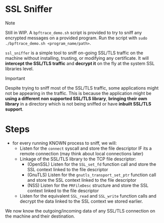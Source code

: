 # SSL Sniffer

> [!NOTE]
> Still in WIP. A `bpftrace_demo.sh` script is provided to try to sniff any encrypted messages on a provided program.
> Run the script with `sudo ./bpftrace_demo.sh <program_name/path>`.

`ssl_sniffer` is a simple tool to sniff on-going SSL/TLS traffic on the machine without installing, trusting, or modifying any certificate. It will **intercept the SSL/TLS traffic** and **decrypt it** on the fly at the system SSL libraries level.

> [!IMPORTANT]
> Despite trying to sniff most of the SSL/TLS traffic, some applications might not be appearing in the traffic. This is because the application might be **using a different non supported SSL/TLS library**, **bringing their own library** in a directory which is not being sniffed or have **inbuilt SSL/TLS support**.

# Steps

- for every running KNOWN process to sniff, we will:
  - Listen for the `connect` syscall and store the file descriptor IF its a remote connection (may think about local connections later)
  - Linkage of the SSL/TLS library to the TCP file descriptor:
    - (OpenSSL) Listen for the `SSL_set_fd` function call and store the SSL context linked to the file descriptor
    - (GnuTLS) Listen for the `gnutls_transport_set_ptr` function call and store the SSL context linked to the file descriptor
    - (NSS) Listen for the `PRFileDesc` structure and store the SSL context linked to the file descriptor
  - Listen for the equivalent `SSL_read` and `SSL_write` function calls and decrypt the data linked to the SSL context we stored earlier.

We now know the outgoing/incoming data of any SSL/TLS connection on the machine and their destination.